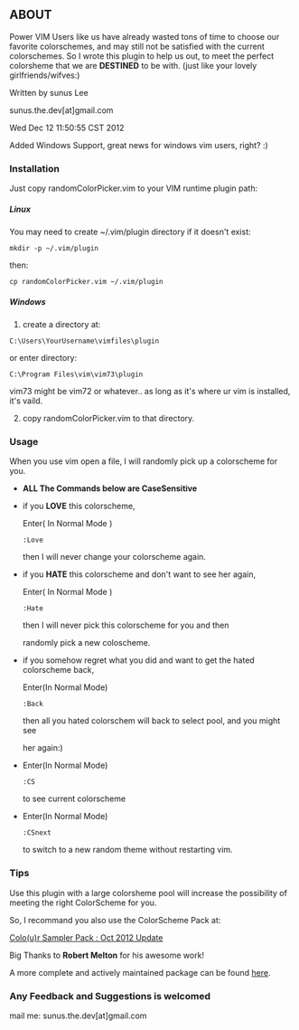 ## ABOUT ##

Power VIM Users like us have already wasted tons of time to choose our favorite colorschemes, and may still not be satisfied with the current colorschemes. So I wrote this plugin to help us out, to meet the perfect colorsheme that we are __DESTINED__ to be with. (just like your lovely girlfriends/wifves:)

Written by sunus Lee

sunus.the.dev[at]gmail.com

Wed Dec 12 11:50:55 CST 2012

Added Windows Support, great news for windows vim users, right? :)

### Installation ###
Just copy randomColorPicker.vim to your VIM runtime plugin path:

##### Linux #####

You may need to create ~/.vim/plugin directory if it doesn't exist:

`mkdir -p ~/.vim/plugin`

then:

`cp randomColorPicker.vim ~/.vim/plugin`

##### Windows #####

1. create a directory at:

 `C:\Users\YourUsername\vimfiles\plugin`

 or enter directory:

 `C:\Program Files\vim\vim73\plugin`

 vim73 might be vim72 or whatever.. as long as it's where ur vim is installed, it's vaild.

2. copy randomColorPicker.vim to that directory.

### Usage ###
When you use vim open a file, I will randomly pick up a colorscheme
for you.

* __ALL The Commands below are CaseSensitive__

* if you  __LOVE__  this colorscheme,

  Enter( In Normal Mode )

  `:Love`

  then I will never change your colorscheme again.

* if you __HATE__ this colorscheme and don't want to see her again,

  Enter( In Normal Mode )

  `:Hate`

  then I will never pick this colorscheme for you and then

  randomly pick a new coloscheme.

* if you somehow regret what you did and want to get the hated colorscheme back,

  Enter(In  Normal Mode)

  `:Back`

  then all you hated colorschem will back to select pool, and you might see

  her again:)

* Enter(In Normal Mode)

  `:CS`

  to see current colorscheme

* Enter(In Normal Mode)

  `:CSnext`

  to switch to a new random theme without restarting vim.

### Tips ###
  Use this plugin with a large colorsheme pool will increase the possibility of meeting the right ColorScheme for you.

  So, I recommand you also use the ColorScheme Pack at:

  [Colo(u)r Sampler Pack : Oct 2012 Update](http://www.vim.org/scripts/script.php?script_id=625)

  Big Thanks to __Robert Melton__ for his awesome work!

  A more complete and actively maintained package can be found [here](https://github.com/flazz/vim-colorschemes).

### Any Feedback and Suggestions is welcomed ###
  mail me: sunus.the.dev[at]gmail.com
